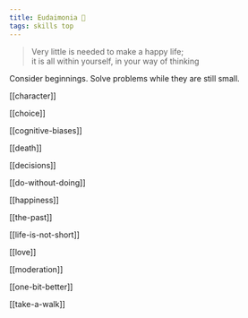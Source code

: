 ```yaml
---
title: Eudaimonia 🌱
tags: skills top
---
```


> Very little is needed to make a happy life;  
> it is all within yourself, in your way of thinking  

Consider beginnings. Solve problems while they are still small.

[[character]]

[[choice]]

[[cognitive-biases]] 

[[death]]

[[decisions]]

[[do-without-doing]] 

[[happiness]]

[[the-past]]

[[life-is-not-short]] 

[[love]]

[[moderation]]

[[one-bit-better]]  

[[take-a-walk]]
